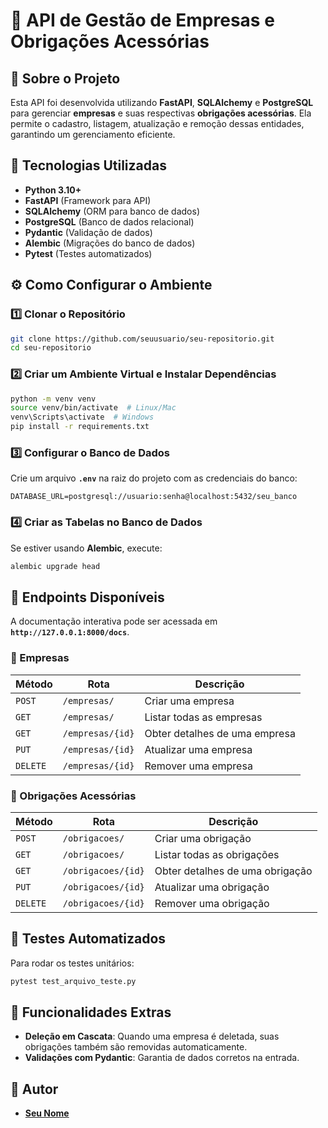 # 📌 API de Gestão de Empresas e Obrigações Acessórias

## 📖 Sobre o Projeto
Esta API foi desenvolvida utilizando **FastAPI**, **SQLAlchemy** e **PostgreSQL** para gerenciar **empresas** e suas respectivas **obrigações acessórias**. Ela permite o cadastro, listagem, atualização e remoção dessas entidades, garantindo um gerenciamento eficiente.

## 🚀 Tecnologias Utilizadas
- **Python 3.10+**
- **FastAPI** (Framework para API)
- **SQLAlchemy** (ORM para banco de dados)
- **PostgreSQL** (Banco de dados relacional)
- **Pydantic** (Validação de dados)
- **Alembic** (Migrações do banco de dados)
- **Pytest** (Testes automatizados)

## ⚙️ Como Configurar o Ambiente

### 1️⃣ Clonar o Repositório
```bash
git clone https://github.com/seuusuario/seu-repositorio.git
cd seu-repositorio
```

### 2️⃣ Criar um Ambiente Virtual e Instalar Dependências
```bash
python -m venv venv
source venv/bin/activate  # Linux/Mac
venv\Scripts\activate  # Windows
pip install -r requirements.txt
```

### 3️⃣ Configurar o Banco de Dados
Crie um arquivo **`.env`** na raiz do projeto com as credenciais do banco:
```
DATABASE_URL=postgresql://usuario:senha@localhost:5432/seu_banco
```

### 4️⃣ Criar as Tabelas no Banco de Dados
Se estiver usando **Alembic**, execute:
```bash
alembic upgrade head
```

## 🔧 Endpoints Disponíveis
A documentação interativa pode ser acessada em **`http://127.0.0.1:8000/docs`**.

### 🏢 Empresas
| Método  | Rota            | Descrição |
|---------|----------------|-------------|
| `POST`  | `/empresas/`   | Criar uma empresa |
| `GET`   | `/empresas/`   | Listar todas as empresas |
| `GET`   | `/empresas/{id}` | Obter detalhes de uma empresa |
| `PUT`   | `/empresas/{id}` | Atualizar uma empresa |
| `DELETE` | `/empresas/{id}` | Remover uma empresa |

### 📜 Obrigações Acessórias
| Método  | Rota                    | Descrição |
|---------|--------------------------|-------------|
| `POST`  | `/obrigacoes/`          | Criar uma obrigação |
| `GET`   | `/obrigacoes/`          | Listar todas as obrigações |
| `GET`   | `/obrigacoes/{id}`      | Obter detalhes de uma obrigação |
| `PUT`   | `/obrigacoes/{id}`      | Atualizar uma obrigação |
| `DELETE` | `/obrigacoes/{id}`      | Remover uma obrigação |

## 🧪 Testes Automatizados
Para rodar os testes unitários:
```bash
pytest test_arquivo_teste.py
```

## 📌 Funcionalidades Extras
- **Deleção em Cascata**: Quando uma empresa é deletada, suas obrigações também são removidas automaticamente.
- **Validações com Pydantic**: Garantia de dados corretos na entrada.

## 📌 Autor
- **[Seu Nome](https://github.com/marleypm16/)**

